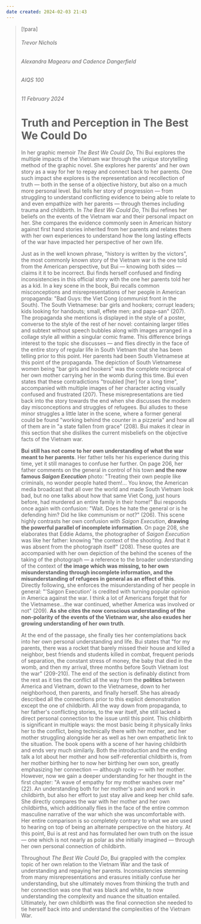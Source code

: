 ```yaml
---
date created: 2024-02-03 21:43
---
```


> [!para]
> ###### Trevor Nichols
> ###### Alexandra Magearu and Cadence Dangerfield
> ###### AIQS 100
> ###### 11 February 2024
> # Truth and Perception in The Best We Could Do
> 
> In her graphic memoir *The Best We Could Do*, Thi Bui explores the multiple impacts of the Vietnam war through the unique storytelling method of the graphic novel. She explores her parents’ and her own story as a way for her to repay and connect back to her parents. One such impact she explores is the representation and recollection of truth — both in the sense of a objective history, but also on a much more personal level. Bui tells her story of  progression — from struggling to understand conflicting evidence to being able to relate to and even empathize with her parents — through themes including trauma and childbirth. In *The Best We Could Do*, Thi Bui refines her beliefs on the events of the Vietnam war and their personal impact on her. She compares the evidence commonly seen in American history against first hand stories inherited from her parents and relates them with her own experiences to understand how the long lasting effects of the war have impacted her perspective of her own life.
> 
> Just as in the well known phrase, "history is written by the victors", the most commonly known story of the Vietnam war is the one told from the American perspective, but Bui — knowing both sides — claims it it to be incorrect. Bui finds herself confused and finding inconsistencies in this official story with the one her parents told her as a kid. In a key scene in the book, Bui recalls common misconceptions and misrepresentations of her people in American propaganda: "Bad Guys: the Viet Cong (communist front in the South). The South Vietnamese: bar girls and hookers; corrupt leaders; kids looking for handouts; small, effete men; and papa-san" (207). The propaganda she mentions is displayed in the style of a poster, converse to the style of the rest of her novel: containing larger titles and subtext without speech bubbles along with images arranged in a collage style all within a singular comic frame. This difference brings interest to the topic she discusses — and flies directly in the face of the entire story of regular life in South Vietnam that she has been telling prior to this point. Her parents had been South Vietnamese at this point of the propaganda. The depiction of South Vietnamese women being "bar girls and hookers" was the complete reciprocal of her own mother carrying her in the womb during this time. Bui even states that these contradictions "troubled [her] for a long time", accompanied with multiple images of her character acting visually confused and frustrated (207). These misrepresentations are tied back into the story towards the end when she discusses the modern day misconceptions and struggles of refugees. Bui alludes to these minor struggles a little later in the scene, where a former general could be found "working behind the counter in a pizzeria" and how all of them are in "a state fallen from grace" (208). Bui makes it clear in this section that she dislikes the current misbeliefs on the objective facts of the Vietnam war.
> 
> **Bui still has not come to her own understanding of what the war meant to her parents**. Her father tells her his experience during this time, yet it still manages to confuse her further. On page 206, her father comments on the general in control of his town **and the now famous *Saigon Execution*** photo: "Treating their own people like criminals, no wonder people hated them!... You know, the American media broadcast that all over the world and made South Vietnam look bad, but no one talks about how that same Viet Cong, just hours before, had murdered an entire family in their home!" Bui responds once again with confusion: "Wait. Does he hate the general or is he defending him? Did he like communism or not?" (206). This scene highly contrasts her own confusion with *Saigon Execution*, **drawing the powerful parallel of incomplete information**. On page 208, she elaborates that Eddie Adams, the photographer of *Saigon Execution* was like her father: knowing "the context of the shooting. And that it was absent from the photograph itself" (208). These quotes are accompanied with her own depiction of the behind the scenes of the taking of the photograph — a reference to the broader understanding of the context of **the image which was missing, to her own misunderstanding through incomplete information, and the misunderstanding of refugees in general as an effect of this**. Directly following, she enforces the misunderstanding of her people in general: "'Saigon Execution' is credited with turning popular opinion in America against the war. I think a lot of Americans forget that for the Vietnamese...the war continued, whether America was involved or not" (209). **As she cites the now conscious understanding of the non-polarity of the events of the Vietnam war, she also exudes her growing understanding of her own truth**.
> 
> At the end of the passage, she finally ties her contemplations back into her own personal understanding and life. Bui states that "for my parents, there was a rocket that barely missed their house and killed a neighbor, best friends and students killed in combat, frequent periods of separation, the constant stress of money, the baby that died in the womb, and then my arrival, three months before South Vietnam lost the war" (209-210). The end of the section is definably distinct from the rest as it ties the conflict all the way from the **politics** between America and Vietnam, down to the Vietnamese, down to her neighborhood, then parents, and finally herself. She has already described all the connections prior to this explicit demonstration except the one of childbirth. All the way down from propaganda, to her father's conflicting stories, to the war itself, she still lacked a direct personal connection to the issue until this point. This childbirth is significant in multiple ways: the most basic being it physically links her to the conflict, being technically there with her mother, and her mother struggling alongside her as well as her own empathetic link to the situation. The book opens with a scene of her having childbirth and ends very much similarly. Both the introduction and the ending talk a lot about her mother and how self-referential childbirth is, from her mother birthing her to now her birthing her own son, greatly emphasizing her connection — although rocky — with her mother. However, now we gain a deeper understanding for her thought in the first chapter: "A wave of empathy for my mother washes over me" (22). An understanding both for her mother's pain and work in childbirth, but also her effort to just stay alive and keep her child safe. She directly compares the war with her mother and her own childbirths, which additionally flies in the face of the entire common masculine narrative of the war which she was uncomfortable with. Her entire comparison is so completely contrary to what we are used to hearing on top of being an alternate perspective on the history. At this point, Bui is at rest and has formulated her own truth on the issue — one which is not nearly as polar as she initially imagined — through her own personal connection of childbirth.
> 
> Throughout *The Best We Could Do*, Bui grappled with the complex topic of her own relation to the Vietnam War and the task of understanding and repaying her parents. Inconsistencies stemming from many misrepresentations and erasures initially confuse her understanding, but she ultimately moves from thinking the truth and her connection was one that was black and white, to now understanding the complexity and nuance the situation entailed. Ultimately, her own childbirth was the final connection she needed to tie herself back into and understand the complexities of the Vietnam War.
